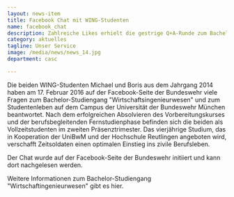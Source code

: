 ```yaml
---
layout: news-item
title: Facebook Chat mit WING-Studenten
name: facebook_chat
description: Zahlreiche Likes erhielt die gestrige Q+A-Runde zum Bachelor-Studiengang "Wirtschaftsingenieurwesen" auf der Facebook-Seite der Bundeswehr.
category: aktuelles
tagline: Unser Service
image: /media/news/news_14.jpg
department: casc

---
```


Die beiden WING-Studenten Michael und Boris aus dem Jahrgang 2014 haben am 17. Februar 2016 auf der Facebook-Seite der Bundeswehr viele Fragen zum Bachelor-Studiengang "Wirtschaftsingenieurwesen" und zum Studentenleben auf dem Campus der Universität der Bundeswehr München beantwortet. Nach dem erfolgreichen Absolvieren des Vorbereitungskurses und der berufsbegleitenden Fernstudienphase befinden sich die beiden als Vollzeitstudenten im zweiten Präsenztrimester. Das vierjährige Studium, das in Kooperation der UniBwM und der Hochschule Reutlingen angeboten wird, verschafft Zeitsoldaten einen optimalen Einstieg ins zivile Berufsleben.

Der Chat wurde auf der Facebook-Seite der Bundeswehr initiiert und kann dort nachgelesen werden.

Weitere Informationen zum Bachelor-Studiengang "Wirtschaftingenieurwesen" gibt es hier.
